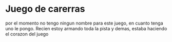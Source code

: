 # Juego de carerras
por el momento no tengo ningun nombre para este juego, en cuanto tenga uno le pongo. Recien estoy armando toda la pista y demas, estaba haciendo el corazon del juego 
